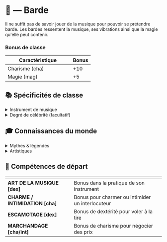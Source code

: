 # 🎷 — Barde

Il ne suffit pas de savoir jouer de la musique pour pouvoir se prétendre barde. Les bardes ressentent la musique, ses vibrations ainsi que la magie qu'elle peut contenir.&#x20;

### Bonus de classe

<table><thead><tr><th width="194">Caractéristique</th><th>Bonus</th></tr></thead><tbody><tr><td>Charisme (cha)</td><td>+10</td></tr><tr><td>Magie (mag)</td><td>+5</td></tr></tbody></table>

## 📚 Spécificités de classe

<details>

<summary>Instrument de musique</summary>

Choix de l’instrument de musique de prédilection (à choisir selon l’histoire et les origines du personnage)

</details>

<details>

<summary>Degré de célébrité (facultatif)</summary>

Choix d’à quel point le personnage est connu et peut être reconnu, se joue au d100 selon le pourcentage choisi par le joueur puis au d2 pour savoir s’il est apprécié ou non.

* **Inconnu :** personne ne le connaît
* **Local :** connu dans dans sa ville / dans son village
* **Régional :** connu dans toute la région
* **Continentale :** connu sur tout son continent
* **Mondiale :** à travers le monde entier

</details>

## 🎓 Connaissances du monde

<details>

<summary>Mythes &#x26; légendes</summary>

La nature des mythes sera à définir à la création. Ca dépendra de l'espèce, des origines ainsi que de la backstory du personnage.

</details>

<details>

<summary>Artistiques</summary>

Le joueur doit choisir un milieu artistique dans lequel le personnage pourrait avoir des connaissances complémentaires :&#x20;

* Musique
* Peinture
* Sculpture
* Poésie
* Ou autre...

</details>

## 📖  Compétences de départ

<table data-card-size="large" data-view="cards" data-full-width="false"><thead><tr><th></th><th></th><th data-hidden data-card-cover data-type="files"></th></tr></thead><tbody><tr><td><strong>ART DE LA MUSIQUE [dex]</strong></td><td>Bonus dans la pratique de son instrument</td><td></td></tr><tr><td><strong>CHARME / INTIMIDATION [cha]</strong></td><td>Bonus pour charmer ou intimider un interlocuteur</td><td></td></tr><tr><td><strong>ESCAMOTAGE [dex]</strong></td><td>Bonus de dextérité pour voler à la tire</td><td></td></tr><tr><td><strong>MARCHANDAGE [cha/int]</strong></td><td>Bonus de charisme pour négocier des prix</td><td></td></tr></tbody></table>
